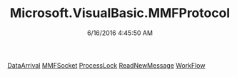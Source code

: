 ﻿---
title: Microsoft.VisualBasic.MMFProtocol
date: 6/16/2016 4:45:50 AM
---

[DataArrival](T-Microsoft.VisualBasic.MMFProtocol.DataArrival.html)
[MMFSocket](T-Microsoft.VisualBasic.MMFProtocol.MMFSocket.html)
[ProcessLock](T-Microsoft.VisualBasic.MMFProtocol.ProcessLock.html)
[ReadNewMessage](T-Microsoft.VisualBasic.MMFProtocol.ReadNewMessage.html)
[WorkFlow](T-Microsoft.VisualBasic.MMFProtocol.WorkFlow.html)
